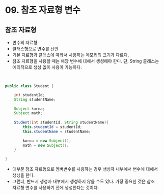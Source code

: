 # 09. 참조 자료형 변수

## 참조 자료형
* 변수의 자료형
* 클래스형으로 변수를 선언
* 기본 자료형과 클래스에 따라서 사용하는 메모리의 크기가 다르다.
* 참조 자료형을 사용할 때는 해당 변수에 대해서 생성해야 한다. 단, String 클래스는 예외적으로 생성 없이 사용이 가능하다.

<br/>

```java
public class Student {

	int studentId;
	String studentName;
	
	Subject korea;
	Subject math;
	
	Student(int studentId, String studentName){
		this.studentId = studentId;
		this.studentName = studentName;
		
		korea = new Subject();
		math = new Subject();
	}
	
}
```
* 대부분 참조 자료형으로 멤버변수를 사용하는 경우 생성자 내부에서 변수에 대해서 생성을 한다.
* 그런데, 반드시 생성자 내부에서 생성하지 않을 수도 있다. 가장 중요한 것은 참조 자료형 변수를 사용하기 전에 생성한다는 것이다. 
